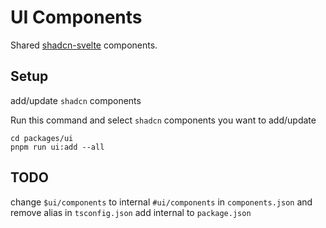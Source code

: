 # UI Components

Shared [shadcn-svelte](https://www.shadcn-svelte.com/) components.

## Setup

add/update `shadcn` components

Run this command and select `shadcn` components you want to add/update

```shell
cd packages/ui
pnpm run ui:add --all
```

## TODO

change `$ui/components` to internal `#ui/components` in `components.json` and remove alias in `tsconfig.json` add internal to `package.json`
